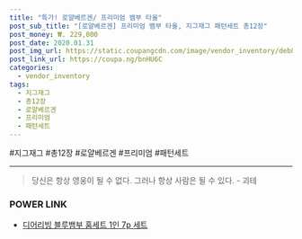 ```yaml
--- 
title: "특가! 로얄베르겐/ 프리미엄 뱀부 타올" 
post_sub_title: "[로얄베르겐] 프리미엄 뱀부 타올, 지그재그 패턴세트 총12장" 
post_money: ₩. 229,000 
post_date: 2020.01.31 
post_img_url: https://static.coupangcdn.com/image/vendor_inventory/deb8/afa48f025780d575767a05801ec5da62972a4162b57c1edac7f157ae6acd.jpg 
post_link_url: https://coupa.ng/bnHU6C 
categories: 
  - vendor_inventory 
tags: 
  - 지그재그 
  - 총12장 
  - 로얄베르겐 
  - 프리미엄 
  - 패턴세트 
--- 
```

  #지그재그 #총12장 #로얄베르겐 #프리미엄 #패턴세트 
<hr> 

> 당신은 항상 영웅이 될 수 없다. 그러나 항상 사람은 될 수 있다. - 괴테 


### POWER LINK

* <a href="https://blog.naver.com/santokki14/221780239919" target="_blank">디어리빙 블루뱀부 홈세트 1인 7p 세트</a>
